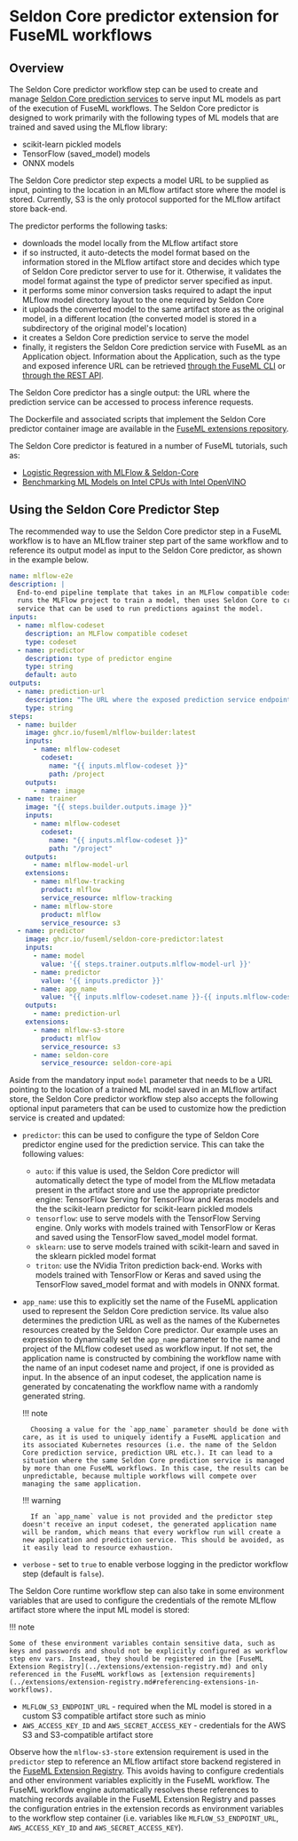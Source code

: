 # Seldon Core predictor extension for FuseML workflows

## Overview

The Seldon Core predictor workflow step can be used to create and manage [Seldon Core prediction services](https://docs.seldon.io/projects/seldon-core/en/latest/) to serve input ML models as part of the execution of FuseML workflows. The Seldon Core predictor is designed to work primarily with the following types of ML models that are trained and saved using the MLflow library:

- scikit-learn pickled models
- TensorFlow (saved_model) models
- ONNX models

The Seldon Core predictor step expects a model URL to be supplied as input, pointing to the location in an MLflow artifact store where the model is stored. Currently, S3 is the only protocol supported for the MLflow artifact store back-end.

The predictor performs the following tasks:

- downloads the model locally from the MLflow artifact store
- if so instructed, it auto-detects the model format based on the information stored in the MLflow artifact store and decides which type of Seldon Core predictor server to use for it. Otherwise, it validates the model format against the type of predictor server specified as input.
- it performs some minor conversion tasks required to adapt the input MLflow model directory layout to the one required by Seldon Core
- it uploads the converted model to the same artifact store as the original model, in a different location (the converted model is stored in a subdirectory of the original model's location)
- it creates a Seldon Core prediction service to serve the model
- finally, it registers the Seldon Core prediction service with FuseML as an Application object. Information about the Application, such as the type and exposed inference URL can be retrieved [through the FuseML CLI](../cli.md#applications) or [through the REST API](../api.md).

The Seldon Core predictor has a single output: the URL where the prediction service can be accessed to process inference requests.

The Dockerfile and associated scripts that implement the Seldon Core predictor container image are available in the [FuseML extensions repository](https://github.com/fuseml/extensions/tree/main/images/inference-services/seldon-core).

The Seldon Core predictor is featured in a number of FuseML tutorials, such as:

- [Logistic Regression with MLFlow & Seldon-Core](../tutorials/seldon-core.md)
- [Benchmarking ML Models on Intel CPUs with Intel OpenVINO](../tutorials/openvino-mlflow.md)
## Using the Seldon Core Predictor Step


The recommended way to use the Seldon Core predictor step in a FuseML workflow is to have an MLflow trainer step part of the same workflow and to reference its output model as input to the Seldon Core predictor, as shown in the example below.

```yaml
name: mlflow-e2e
description: |
  End-to-end pipeline template that takes in an MLFlow compatible codeset,
  runs the MLFlow project to train a model, then uses Seldon Core to create prediction
  service that can be used to run predictions against the model.
inputs:
  - name: mlflow-codeset
    description: an MLFlow compatible codeset
    type: codeset
  - name: predictor
    description: type of predictor engine
    type: string
    default: auto
outputs:
  - name: prediction-url
    description: "The URL where the exposed prediction service endpoint can be contacted to run predictions."
    type: string
steps:
  - name: builder
    image: ghcr.io/fuseml/mlflow-builder:latest
    inputs:
      - name: mlflow-codeset
        codeset:
          name: "{{ inputs.mlflow-codeset }}"
          path: /project
    outputs:
      - name: image
  - name: trainer
    image: "{{ steps.builder.outputs.image }}"
    inputs:
      - name: mlflow-codeset
        codeset:
          name: "{{ inputs.mlflow-codeset }}"
          path: "/project"
    outputs:
      - name: mlflow-model-url
    extensions:
      - name: mlflow-tracking
        product: mlflow
        service_resource: mlflow-tracking
      - name: mlflow-store
        product: mlflow
        service_resource: s3
  - name: predictor
    image: ghcr.io/fuseml/seldon-core-predictor:latest
    inputs:
      - name: model
        value: '{{ steps.trainer.outputs.mlflow-model-url }}'
      - name: predictor
        value: '{{ inputs.predictor }}'
      - name: app_name
        value: "{{ inputs.mlflow-codeset.name }}-{{ inputs.mlflow-codeset.project }}"
    outputs:
      - name: prediction-url
    extensions:
      - name: mlflow-s3-store
        product: mlflow
        service_resource: s3
      - name: seldon-core
        service_resource: seldon-core-api
```

Aside from the mandatory input `model` parameter that needs to be a URL pointing to the location of a trained ML model saved in an MLflow artifact store, the Seldon Core predictor workflow step also accepts the following optional input parameters that can be used to customize how the prediction service is created and updated:

- `predictor`: this can be used to configure the type of Seldon Core predictor engine used for the prediction service. This can take the following values:

    - `auto`: if this value is used, the Seldon Core predictor will automatically detect the type of model from the MLflow metadata present in the artifact store and use the appropriate predictor engine: TensorFlow Serving for TensorFlow and Keras models and the the scikit-learn predictor for scikit-learn pickled models
    - `tensorflow`: use to serve models with the TensorFlow Serving engine. Only works with models trained with TensorFlow or Keras and saved using the TensorFlow saved_model model format.
    - `sklearn`: use to serve models trained with scikit-learn and saved in the sklearn pickled model format
    - `triton`: use the NVidia Triton prediction back-end. Works with models trained with TensorFlow or Keras and saved using the TensorFlow saved_model format and with models in ONNX format.

- `app_name`: use this to explicitly set the name of the FuseML application used to represent the Seldon Core prediction service. Its value also determines the prediction URL as well as the names of the Kubernetes resources created by the Seldon Core predictor. Our example uses an expression to dynamically set the `app_name` parameter to the name and project of the MLflow codeset used as workflow input. If not set, the application name is constructed by combining the workflow name with the name of an input codeset name and project, if one is provided as input. In the absence of an input codeset, the application name is generated by concatenating the workflow name with a randomly generated string.

    !!! note

        Choosing a value for the `app_name` parameter should be done with care, as it is used to uniquely identify a FuseML application and its associated Kubernetes resources (i.e. the name of the Seldon Core prediction service, prediction URL etc.). It can lead to a situation where the same Seldon Core prediction service is managed by more than one FuseML workflows. In this case, the results can be unpredictable, because multiple workflows will compete over managing the same application.
        
    !!! warning
    
        If an `app_name` value is not provided and the predictor step doesn't receive an input codeset, the generated application name will be random, which means that every workflow run will create a new application and prediction service. This should be avoided, as it easily lead to resource exhaustion.

- `verbose` - set to `true` to enable verbose logging in the predictor workflow step (default is `false`).

The Seldon Core runtime workflow step can also take in some environment variables that are used to configure the credentials of the remote MLflow artifact store where the input ML model is stored:

!!! note

    Some of these environment variables contain sensitive data, such as keys and passwords and should not be explicitly configured as workflow step env vars. Instead, they should be registered in the [FuseML Extension Registry](../extensions/extension-registry.md) and only referenced in the FuseML workflows as [extension requirements](../extensions/extension-registry.md#referencing-extensions-in-workflows).

- `MLFLOW_S3_ENDPOINT_URL` - required when the ML model is stored in a custom S3 compatible artifact store such as minio
- `AWS_ACCESS_KEY_ID` and `AWS_SECRET_ACCESS_KEY` - credentials for the AWS S3 and S3-compatible artifact store

Observe how the `mlflow-s3-store` extension requirement is used in the `predictor` step to reference an MLflow artifact store backend registered in the [FuseML Extension Registry](../extensions/extension-registry.md). This avoids having to configure credentials and other environment variables explicitly in the FuseML workflow. The FuseML workflow engine automatically resolves these references to matching records available in the FuseML Extension Registry and passes the configuration entries in the extension records as environment variables to the workflow step container (i.e. variables like `MLFLOW_S3_ENDPOINT_URL`, `AWS_ACCESS_KEY_ID` and `AWS_SECRET_ACCESS_KEY`).

